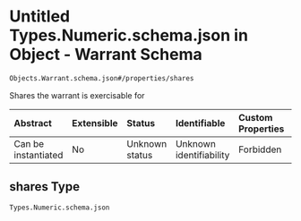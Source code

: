 # Untitled Types.Numeric.schema.json in Object - Warrant Schema

```txt
Objects.Warrant.schema.json#/properties/shares
```

Shares the warrant is exercisable for

| Abstract            | Extensible | Status         | Identifiable            | Custom Properties | Additional Properties | Access Restrictions | Defined In                                                                     |
| :------------------ | :--------- | :------------- | :---------------------- | :---------------- | :-------------------- | :------------------ | :----------------------------------------------------------------------------- |
| Can be instantiated | No         | Unknown status | Unknown identifiability | Forbidden         | Allowed               | none                | [Warrant.schema.json\*](../objects/Warrant.schema.json "open original schema") |

## shares Type

`Types.Numeric.schema.json`

